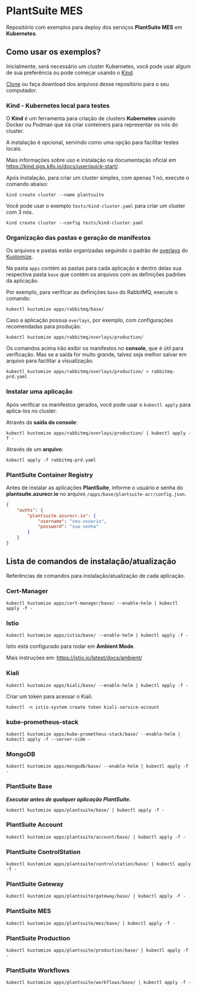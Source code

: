 # PlantSuite MES

Repositório com exemplos para deploy dos serviços **PlantSuite MES** em **Kubernetes**.

## Como usar os exemplos?

Inicialmente, será necessário um cluster Kubernetes, você pode usar algum de sua preferência ou pode começar usando o [Kind](https://https://kind.sigs.k8s.io).

[Clone](https://docs.github.com/pt/repositories/creating-and-managing-repositories/cloning-a-repository) ou faça download dos arquivos desse repositório para o seu computador.

### Kind - Kubernetes local para testes

O **Kind** é um ferramenta para criação de clusters **Kubernetes** usando Docker ou Podman que irá criar conteiners para representar os nós do cluster.

A instalação é opcional, servindo como uma opção para facilitar testes locais.

Mais informações sobre uso e instalação na documentação oficial em https://kind.sigs.k8s.io/docs/user/quick-start/.

Após instalação, para criar um cluster simples, com apenas 1 nó, execute o comando abaixo:

```console
kind create cluster --name plantsuite
```

Você pode usar o exemplo `tests/kind-cluster.yaml` para criar um cluster com 3 nós.

```console
kind create cluster --config tests/kind-cluster.yaml
```

### Organização das pastas e geração de manifestos

Os arquivos e pastas estão organizadas seguindo o padrão de [overlays]([https://](https://kubectl.docs.kubernetes.io/guides/introduction/kustomize/#2-create-variants-using-overlays)) do [Kustomize](https://kustomize.io/).

Na pasta `apps` contém as pastas para cada aplicação e dentro delas sua respectiva pasta `base` que contém os arquivos com as definições padrões da aplicação.

Por exemplo, para verificar as definições `base` do RabbitMQ, execute o comando:

```console
kubectl kustomize apps/rabbitmq/base/
```
Caso a aplicação possua `overlays`, por exemplo, com configurações recomendadas para produção:

```console
kubectl kustomize apps/rabbitmq/overlays/production/
```

Os comandos acima irão exibir os manifestos no **console**, que é útil para verificação.
Mas se a saída for muito grande, talvez seja melhor salvar em arquivo para facilitar a visualização.

```console
kubectl kustomize apps/rabbitmq/overlays/production/ > rabbitmq-prd.yaml
```

### Instalar uma aplicação

Após verificar os manifestos gerados, você pode usar o `kubectl apply` para aplica-los no cluster.

Através da **saída do console**:

```console
kubectl kustomize apps/rabbitmq/overlays/production/ | kubectl apply -f -
```

Através de um **arquivo**:

```console
kubectl apply -f rabbitmq-prd.yaml
```
### PlantSuite Container Registry 

Antes de instalar as aplicações **PlantSuite**, informe o usuário e senha do **plantsuite.azurecr.io** no arquivo `/apps/base/plantsuite-acr/config.json`.

```json
{
    "auths": {
        "plantsuite.azurecr.io": {
            "username": "seu-usuario",
            "password": "sua-senha"
        }
    }
}
```

## Lista de comandos de instalação/atualização

Referências de comandos para instalação/atualização de cada aplicação.

### Cert-Manager

```console
kubectl kustomize apps/cert-manager/base/ --enable-helm | kubectl apply -f -
```

### Istio

```console
kubectl kustomize apps/istio/base/ --enable-helm | kubectl apply -f -
```
Istio está configurado para rodar em **Ambient Mode**.

Mais instruções em: https://istio.io/latest/docs/ambient/

### Kiali

```console
kubectl kustomize apps/kiali/base/ --enable-helm | kubectl apply -f -
```
Criar um token para acessar o Kiali.

```console
kubectl -n istio-system create token kiali-service-account
```

### kube-prometheus-stack

```console
kubectl kustomize apps/kube-prometheus-stack/base/ --enable-helm | kubectl apply -f --server-side -
```

### MongoDB

```console
kubectl kustomize apps/mongodb/base/ --enable-helm | kubectl apply -f -
```

### PlantSuite Base

***Executar antes de qualquer aplicação PlantSuite.***

```console
kubectl kustomize apps/plantsuite/base/ | kubectl apply -f -
```

### PlantSuite Account

```console
kubectl kustomize apps/plantsuite/account/base/ | kubectl apply -f -
```

### PlantSuite ControlStation

```console
kubectl kustomize apps/plantsuite/controlstation/base/ | kubectl apply -f -
```

### PlantSuite Gateway

```console
kubectl kustomize apps/plantsuite/gateway/base/ | kubectl apply -f -
```

### PlantSuite MES

```console
kubectl kustomize apps/plantsuite/mes/base/ | kubectl apply -f -
```

### PlantSuite Production

```console
kubectl kustomize apps/plantsuite/production/base/ | kubectl apply -f -
```

### PlantSuite Workflows

```console
kubectl kustomize apps/plantsuite/workflows/base/ | kubectl apply -f -
```